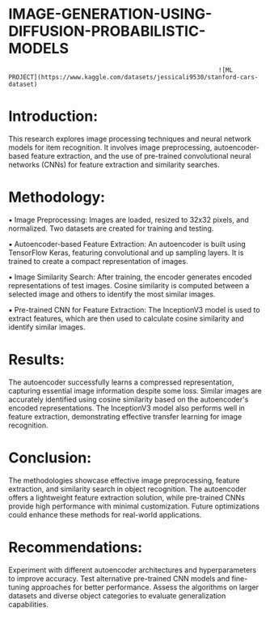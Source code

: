 # IMAGE-GENERATION-USING-DIFFUSION-PROBABILISTIC-MODELS
                                                              ![ML PROJECT](https://www.kaggle.com/datasets/jessicali9530/stanford-cars-dataset)


# Introduction:
This research explores image processing techniques and neural network models for item recognition. It involves image preprocessing, autoencoder-based feature extraction, and the use of pre-trained convolutional neural networks (CNNs) for feature extraction and similarity searches.
# Methodology:
▪ Image Preprocessing: Images are loaded, resized to 32x32 pixels, and normalized. Two datasets are created for training and testing.

▪ Autoencoder-based Feature Extraction: An autoencoder is built using TensorFlow Keras, featuring convolutional and up sampling layers. It is trained to create a compact representation of images.

▪ Image Similarity Search: After training, the encoder generates encoded representations of test images. Cosine similarity is computed between a selected image and others to identify the most similar images.

▪ Pre-trained CNN for Feature Extraction: The InceptionV3 model is used to extract features, which are then used to calculate cosine similarity and identify similar images.

# Results:
The autoencoder successfully learns a compressed representation, capturing essential image information despite some loss.
Similar images are accurately identified using cosine similarity based on the autoencoder's encoded representations.
The InceptionV3 model also performs well in feature extraction, demonstrating effective transfer learning for image recognition.

# Conclusion:
The methodologies showcase effective image preprocessing, feature extraction, and similarity search in object recognition. The autoencoder offers a lightweight feature extraction solution, while pre-trained CNNs provide high performance with minimal customization. Future optimizations could enhance these methods for real-world applications.
# Recommendations:
Experiment with different autoencoder architectures and hyperparameters to improve accuracy.
Test alternative pre-trained CNN models and fine-tuning approaches for better performance.
Assess the algorithms on larger datasets and diverse object categories to evaluate generalization capabilities.

